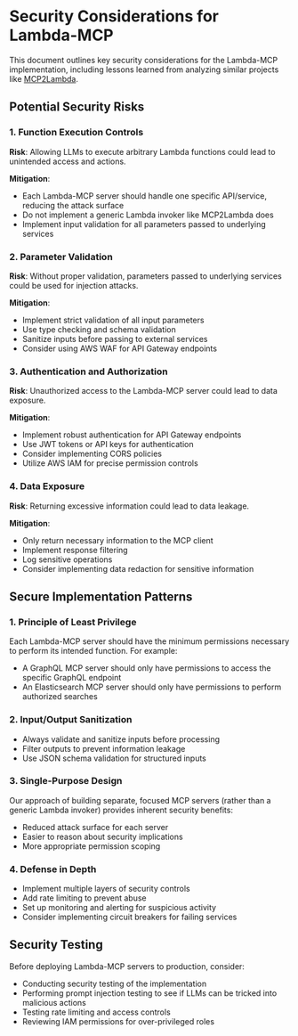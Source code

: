 # Security Considerations for Lambda-MCP

This document outlines key security considerations for the Lambda-MCP implementation, including lessons learned from analyzing similar projects like [MCP2Lambda](https://github.com/danilop/MCP2Lambda).

## Potential Security Risks

### 1. Function Execution Controls

**Risk**: Allowing LLMs to execute arbitrary Lambda functions could lead to unintended access and actions.

**Mitigation**: 
- Each Lambda-MCP server should handle one specific API/service, reducing the attack surface
- Do not implement a generic Lambda invoker like MCP2Lambda does
- Implement input validation for all parameters passed to underlying services

### 2. Parameter Validation

**Risk**: Without proper validation, parameters passed to underlying services could be used for injection attacks.

**Mitigation**:
- Implement strict validation of all input parameters
- Use type checking and schema validation
- Sanitize inputs before passing to external services
- Consider using AWS WAF for API Gateway endpoints

### 3. Authentication and Authorization

**Risk**: Unauthorized access to the Lambda-MCP server could lead to data exposure.

**Mitigation**:
- Implement robust authentication for API Gateway endpoints
- Use JWT tokens or API keys for authentication
- Consider implementing CORS policies
- Utilize AWS IAM for precise permission controls

### 4. Data Exposure

**Risk**: Returning excessive information could lead to data leakage.

**Mitigation**:
- Only return necessary information to the MCP client
- Implement response filtering
- Log sensitive operations
- Consider implementing data redaction for sensitive information

## Secure Implementation Patterns

### 1. Principle of Least Privilege

Each Lambda-MCP server should have the minimum permissions necessary to perform its intended function. For example:
- A GraphQL MCP server should only have permissions to access the specific GraphQL endpoint
- An Elasticsearch MCP server should only have permissions to perform authorized searches

### 2. Input/Output Sanitization

- Always validate and sanitize inputs before processing
- Filter outputs to prevent information leakage
- Use JSON schema validation for structured inputs

### 3. Single-Purpose Design

Our approach of building separate, focused MCP servers (rather than a generic Lambda invoker) provides inherent security benefits:
- Reduced attack surface for each server
- Easier to reason about security implications
- More appropriate permission scoping

### 4. Defense in Depth

- Implement multiple layers of security controls
- Add rate limiting to prevent abuse
- Set up monitoring and alerting for suspicious activity
- Consider implementing circuit breakers for failing services

## Security Testing

Before deploying Lambda-MCP servers to production, consider:
- Conducting security testing of the implementation
- Performing prompt injection testing to see if LLMs can be tricked into malicious actions
- Testing rate limiting and access controls
- Reviewing IAM permissions for over-privileged roles
